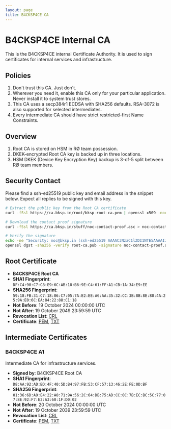 ```yaml
---
layout: page
title: B4CKSP4CE CA
---
```


# B4CKSP4CE Internal CA

This is the B4CKSP4CE internal Certificate Authority. It is used to sign certificates for internal services and infrastructure.

## Policies

1. Don't trust this CA. Just don't.
2. Wherever you need it, enable this CA only for your particular application. Never install it to system trust stores.
3. This CA uses a secp384r1 ECDSA with SHA256 defaults. RSA-3072 is also supported for selected intermediates.
4. Every intermediate CA should have strict restricted-first Name Constraints.

## Overview

1. Root CA is stored on HSM in RØ team possession.
2. DKEK-encrypted Root CA key is backed up in three locations.
3. HSM DKEK (Device Key Encryption Key) backup is 3-of-5 split between RØ team members.

## Security Contact

Please find a ssh-ed25519 public key and email address in the snippet below.
Expect all replies to be signed with this key.

```sh
# Extract the public key from the Root CA certificate
curl -fSsl https://ca.bksp.in/root/bksp-root-ca.pem | openssl x509 -noout -pubkey > root-ca.pub

# Download the contact proof signature
curl -fSsl https://ca.bksp.in/stuff/noc-contact-proof.asc > noc-contact-proof.asc

# Verify the signature
echo -ne "Security: noc@bksp.in (ssh-ed25519 AAAAC3NzaC1lZDI1NTE5AAAAIJRwsb2wqvmakJnI9g8LQW5tTQJrgixFci/MTxSIEpq4)" | \
openssl dgst -sha256 -verify root-ca.pub -signature noc-contact-proof.asc -binary -
```

## Root Certificate

- **B4CKSP4CE Root CA**
- **SHA1 Fingerprint**: `DF:C4:90:C7:C8:E9:6C:AB:18:B6:9E:C4:61:FF:A1:CB:1A:34:E9:EE`
- **SHA256 Fingerprint**: `59:18:FB:31:C7:18:06:C7:05:7A:E2:EE:A6:AA:35:32:CC:3B:8B:8E:80:4A:25:9A:E0:6C:EA:84:22:88:C1:18`
- **Not Before**: 19 October 2024 00:00:00 UTC
- **Not After**: 19 October 2049 23:59:59 UTC
- **Revocation List**: [CRL](./root/revoke.crl)
- **Certificate**: [PEM](./root/bksp-root-ca.pem), [TXT](./root/bksp-root-ca.txt)

## Intermediate Certificates

### B4CKSP4CE A1

Intermediate CA for infrastructure services.

- **Signed by**: B4CKSP4CE Root CA
- **SHA1 Fingerprint**: `D8:AA:92:AD:BD:4F:40:5D:B4:97:FB:53:CF:57:13:46:2E:FE:0D:BF`
- **SHA256 Fingerprint**: `01:36:6D:A9:E4:22:A0:71:9A:56:2C:64:DB:75:AD:CC:0C:7B:EC:BC:5C:77:07:8E:92:F7:E2:A3:60:1F:D0:02`
- **Not Before**: 20 October 2024 00:00:00 UTC
- **Not After**: 19 October 2039 23:59:59 UTC
- **Revocation List**: [CRL](./a1/revoke.crl)
- **Certificate**: [PEM](./a1/bksp-a1.pem), [TXT](./a1/bksp-a1.txt)
